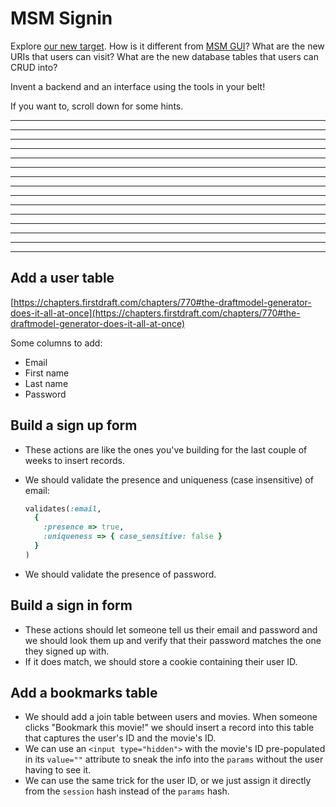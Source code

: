 # MSM Signin

Explore [our new target](https://msm-signin.matchthetarget.com/). How is it different from [MSM GUI](https://msm-gui.matchthetarget.com/)? What are the new URIs that users can visit? What are the new database tables that users can CRUD into?

Invent a backend and an interface using the tools in your belt!

If you want to, scroll down for some hints.

---

---

---

---

---

---

---

---

---

---

---

---

---

---

---


## Add a user table

[https://chapters.firstdraft.com/chapters/770#the-draftmodel-generator-does-it-all-at-once](https://chapters.firstdraft.com/chapters/770#the-draftmodel-generator-does-it-all-at-once)

Some columns to add:

 - Email
 - First name
 - Last name
 - Password

## Build a sign up form

 - These actions are like the ones you've building for the last couple of weeks to insert records.
 - We should validate the presence and uniqueness (case insensitive) of email:

    ```ruby
    validates(:email,
      {
        :presence => true,
        :uniqueness => { case_sensitive: false }
      }
    )
    ```
 - We should validate the presence of password.

## Build a sign in form

 - These actions should let someone tell us their email and password and we should look them up and verify that their password matches the one they signed up with.
 - If it does match, we should store a cookie containing their user ID.

## Add a bookmarks table

 - We should add a join table between users and movies. When someone clicks "Bookmark this movie!" we should insert a record into this table that captures the user's ID and the movie's ID.
 - We can use an `<input type="hidden">` with the movie's ID pre-populated in its `value=""` attribute to sneak the info into the `params` without the user having to see it.
 - We can use the same trick for the user ID, or we just assign it directly from the `session` hash instead of the `params` hash.
